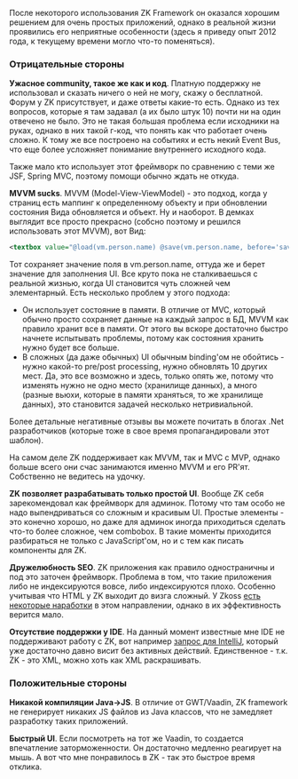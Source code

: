 После некоторого использования ZK Framework он оказался хорошим решением для очень простых приложений, однако в реальной жизни проявились его неприятные особенности (здесь я приведу опыт 2012 года, к текущему времени могло что-то поменяться). 

### Отрицательные стороны

**Ужасное community, такое же как и код**. Платную поддержку не использовал и сказать ничего о ней не могу, скажу о бесплатной. Форум у ZK присутствует, и даже ответы какие-то есть. Однако из тех вопросов, которые я там задавал (а их было штук 10) почти ни на один отвечено не было. Это не такая большая проблема если исходники на руках, однако в них такой г-код, что понять как что работает очень сложно. К тому же все построено на событиях и есть некий Event Bus, что еще более усложняет понимание внутреннего исходного кода.

Также мало кто использует этот фреймворк по сравнению с теми же JSF, Spring MVC, поэтому помощи обычно ждать не откуда.

**MVVM sucks**. MVVM (Model-View-ViewModel) - это подход, когда у страниц есть маппинг к определенному объекту и при обновлении состояния Вида обновляется и объект. Ну и наоборот. В демках выглядит все просто прекрасно (собсно поэтому и решился использовать этот MVVM), вот Вид:
```xml
<textbox value="@load(vm.person.name) @save(vm.person.name, before='save')"/>
```

Тот сохраняет значение поля в vm.person.name, оттуда же и берет значение для заполнения UI. Все круто пока не сталкиваешься с реальной жизнью, когда UI становится чуть сложней чем элементарный. Есть несколько проблем у этого подхода:

- Он использует состояние в памяти. В отличие от MVC, который обычно просто сохраняет данные на каждый запрос в БД, MVVM как правило хранит все в памяти. От этого вы вскоре достаточно быстро начнете испытывать проблемы, потому как состояния хранить нужно будет все больше.
- В сложных (да даже обычных) UI обычным binding'ом не обойтись - нужно какой-то pre/post processing, нужно обновлять 10 других мест. Да, это все возможно и здесь, только опять же, потому что изменять нужно не одно место (хранилище данных), а много (разные вьюхи, которые в памяти храняться, то же хранилище данных), это становится задачей несколько нетривиальной.

Более детальные негативные отзывы вы можете почитать в блогах .Net разработчиков (которые тоже в свое время пропагандировали этот шаблон).

На самом деле ZK поддерживает как MVVM, так и MVC с MVP, однако больше всего они счас занимаются именно MVVM и его PR'ят. Собственно не ведитесь на удочку.

**ZK позволяет разрабатывать только простой UI**. Вообще ZK себя зарекомендовал как фреймворк для админок. Потому что там особо не надо выпендриваться со сложным и красивым UI. Простые элементы - это конечно хорошо, но даже для админок иногда приходиться сделать что-то более сложное, чем combobox. В такие моменты приходится разбираться не только с JavaScript'ом, но и с тем как писать компоненты для ZK.

**Дружелюбность SEO**. ZK приложения как правило одностраничны и под это заточен фреймворк. Проблема в том, что такие приложения либо не индексируются вовсе, либо индексируются плохо. Особенно учитывая что HTML у ZK выходит до визга сложный. У Zkoss [есть некоторые наработки](http://blog.zkoss.org/index.php/2011/03/17/make-zk-application-work-with-seo/) в этом направлении, однако в их эффективность верится мало. 

**Отсутствие поддержки у IDE**. На данный момент известные мне IDE не поддерживают работу с ZK, вот например [запрос для IntelliJ](http://youtrack.jetbrains.com/issue/IDEA-61007), который уже достаточно давно висит без активных действий. Единственное - т.к. ZK - это XML, можно хоть как XML раскрашивать.

### Положительные стороны

**Никакой компиляции Java->JS**. В отличие от GWT/Vaadin, ZK framework не генерирует никаких JS файлов из Java классов, что не замедляет разработку таких приложений.

**Быстрый UI**. Если посмотреть на тот же Vaadin, то создается впечатление заторможенности. Он достаточно медленно реагирует на мышь. А вот что мне понравилось в ZK - так это быстрое время отклика. 
